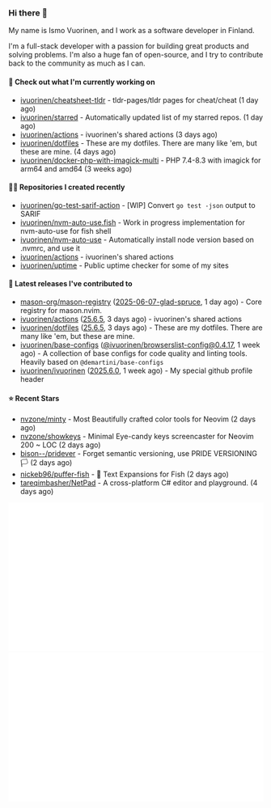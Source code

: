
### Hi there 👋

My name is Ismo Vuorinen, and I work as a software developer in Finland.

I'm a full-stack developer with a passion for building great products and solving problems.
I'm also a huge fan of open-source, and I try to contribute back to the community as much as I can.

#### 👷 Check out what I'm currently working on

- [ivuorinen/cheatsheet-tldr](https://github.com/ivuorinen/cheatsheet-tldr) - tldr-pages/tldr pages for cheat/cheat (1 day ago)
- [ivuorinen/starred](https://github.com/ivuorinen/starred) - Automatically updated list of my starred repos. (1 day ago)
- [ivuorinen/actions](https://github.com/ivuorinen/actions) - ivuorinen&#39;s shared actions (3 days ago)
- [ivuorinen/dotfiles](https://github.com/ivuorinen/dotfiles) - These are my dotfiles. There are many like &#39;em, but these are mine. (4 days ago)
- [ivuorinen/docker-php-with-imagick-multi](https://github.com/ivuorinen/docker-php-with-imagick-multi) - PHP 7.4-8.3 with imagick for arm64 and amd64 (3 weeks ago)

#### 👨‍💻 Repositories I created recently

- [ivuorinen/go-test-sarif-action](https://github.com/ivuorinen/go-test-sarif-action) - [WIP] Convert `go test -json` output to SARIF
- [ivuorinen/nvm-auto-use.fish](https://github.com/ivuorinen/nvm-auto-use.fish) - Work in progress implementation for nvm-auto-use for fish shell
- [ivuorinen/nvm-auto-use](https://github.com/ivuorinen/nvm-auto-use) - Automatically install node version based on .nvmrc, and use it
- [ivuorinen/actions](https://github.com/ivuorinen/actions) - ivuorinen&#39;s shared actions
- [ivuorinen/uptime](https://github.com/ivuorinen/uptime) - Public uptime checker for some of my sites

#### 🚀 Latest releases I've contributed to

- [mason-org/mason-registry](https://github.com/mason-org/mason-registry) ([2025-06-07-glad-spruce](https://github.com/mason-org/mason-registry/releases/tag/2025-06-07-glad-spruce), 1 day ago) - Core registry for mason.nvim.
- [ivuorinen/actions](https://github.com/ivuorinen/actions) ([25.6.5](https://github.com/ivuorinen/actions/releases/tag/25.6.5), 3 days ago) - ivuorinen&#39;s shared actions
- [ivuorinen/dotfiles](https://github.com/ivuorinen/dotfiles) ([25.6.5](https://github.com/ivuorinen/dotfiles/releases/tag/25.6.5), 3 days ago) - These are my dotfiles. There are many like &#39;em, but these are mine.
- [ivuorinen/base-configs](https://github.com/ivuorinen/base-configs) ([@ivuorinen/browserslist-config@0.4.17](https://github.com/ivuorinen/base-configs/releases/tag/%40ivuorinen/browserslist-config%400.4.17), 1 week ago) - A collection of base configs for code quality and linting tools. Heavily based on `@demartini/base-configs`
- [ivuorinen/ivuorinen](https://github.com/ivuorinen/ivuorinen) ([2025.6.0](https://github.com/ivuorinen/ivuorinen/releases/tag/2025.6.0), 1 week ago) - My special github profile header

#### ⭐ Recent Stars

- [nvzone/minty](https://github.com/nvzone/minty) - Most Beautifully crafted color tools for Neovim  (2 days ago)
- [nvzone/showkeys](https://github.com/nvzone/showkeys) - Minimal Eye-candy keys screencaster for Neovim  200 ~ LOC (2 days ago)
- [bison--/pridever](https://github.com/bison--/pridever) - Forget semantic versioning, use PRIDE VERSIONING 🏳️‍ (2 days ago)
- [nickeb96/puffer-fish](https://github.com/nickeb96/puffer-fish) - 🐡 Text Expansions for Fish (2 days ago)
- [tareqimbasher/NetPad](https://github.com/tareqimbasher/NetPad) - A cross-platform C# editor and playground. (4 days ago)



<picture>
  <source srcset="https://raw.githubusercontent.com/ivuorinen/github-stats/master/generated/overview.svg#gh-dark-mode-only" media="(prefers-color-scheme: dark)" />
  <img src="https://raw.githubusercontent.com/ivuorinen/github-stats/master/generated/overview.svg#gh-light-mode-only" alt="Overview of my activity" />
</picture>
<picture>
  <source srcset="https://raw.githubusercontent.com/ivuorinen/github-stats/master/generated/languages.svg#gh-dark-mode-only" media="(prefers-color-scheme: dark)" />
  <img src="https://raw.githubusercontent.com/ivuorinen/github-stats/master/generated/languages.svg#gh-light-mode-only" alt="Languages I have been using" />
</picture>


